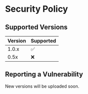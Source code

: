 # Security Policy

## Supported Versions


| Version | Supported          |
| ------- | ------------------ |
| 1.0.x   | :white_check_mark: |
| 0.5x   | :x:                 |


## Reporting a Vulnerability
New versions will be uploaded soon.
